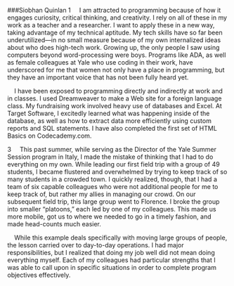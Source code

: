###Siobhan Quinlan
1 &nbsp;&nbsp;&nbsp;&nbsp;I am attracted to programming because of how it engages curiosity, critical thinking, and creativity.
I rely on all of these in my work as a teacher and a researcher. I want to apply these in a new way, taking advantage of my
technical aptitude.  My tech skills have so far been underutilized—in no small measure because of my own internalized ideas
about who does high-tech work.  Growing up, the only people I saw using computers beyond word-processing were boys.  Programs
like ADA, as well as female colleagues at Yale who use coding in their work, have underscored for me that women not only have a
place in programming, but they have an important voice that has not been fully heard yet.  

&nbsp;&nbsp;&nbsp;&nbsp;I have been exposed to programming directly and indirectly at work and in classes.  I used Dreamweaver to make a Web site for a
foreign language class.  My fundraising work involved heavy use of databases and Excel.  At Target Software, I excitedly learned
what was happening inside of the database, as well as how to extract data more efficiently using custom reports and SQL
statements.  I have also completed the first set of HTML Basics on Codecademy.com.


3 &nbsp;&nbsp;&nbsp;&nbsp;This past summer, while serving as the Director of the Yale Summer Session program in Italy, I made the
mistake of thinking that I had to do everything on my own.  While leading our first field trip with a group of 49 students, I
became flustered and overwhelmed by trying to keep track of so many students in a crowded town.  I quickly realized, though,
that I had
a team of six capable colleagues who were not additional people for me to keep track of, but rather my allies in managing our
crowd.  On our subsequent field trip, this large group went to Florence.  I broke the group into smaller “platoons,” each led by
one of my colleagues.  This made us more mobile, got us to where we needed to go in a timely fashion, and made head-counts much
easier.

&nbsp;&nbsp;&nbsp;&nbsp;While this example deals specifically with moving large groups of people, the lesson carried over to day-to-day 
operations.  I had major responsibilities, but I realized that doing my job well did not mean doing everything myself.  Each of
my colleagues had particular strengths that I was able to call upon in specific situations in order to complete program
objectives effectively.
